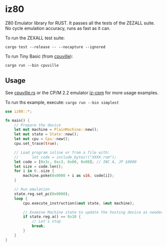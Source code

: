 # iz80

Z80 Emulator library for RUST. It passes all the tests of the ZEZALL suite. No cycle emulation accuracy, runs as fast as it can.

To run the ZEXALL test suite:
```
cargo test --release -- --nocapture --ignored
```

To run Tiny Basic (from [cpuville](http://cpuville.com/Kits/Z80-kits-home.html)):
```
cargo run --bin cpuville
```

## Usage
See [cpuville.rs](src/bin/cpuville.rs) or the CP/M 2.2 emulator [iz-cpm](https://github.com/ivanizag/iz-cpm) for more usage examples.

To run ths example, execute: `cargo run --bin simplest`
 
```rust
use iz80::*;

fn main() {
    // Prepare the device
    let mut machine = PlainMachine::new();
    let mut state = State::new();
    let mut cpu = Cpu::new();
    cpu.set_trace(true);

    // Load program inline or from a file with:
    //      let code = include_bytes!("XXXX.rom");
    let code = [0x3c, 0xc3, 0x00, 0x00]; // INC A, JP $0000
    let size = code.len();
    for i in 0..size {
        machine.poke(0x0000 + i as u16, code[i]);
    }

    // Run emulation
    state.reg.set_pc(0x0000);
    loop {
        cpu.execute_instruction(&mut state, &mut machine);

        // Examine Machine state to update the hosting device as needed.
        if state.reg.a() == 0x10 {
            // Let's stop
            break;
        }
    }
}
```

